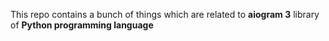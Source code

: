 <p>This repo contains a bunch of things which are related to <b>aiogram 3</b> library of <b>Python programming language</b></p>
